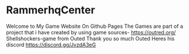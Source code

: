 # RammerhqCenter
Welcome to My Game Website On Github Pages
The Games are part of a project that i have created by using game sources-
https://outred.org/
Shellshockers-game from Outed 
Thank you so much Outed
Heres his discord
https://discord.gg/JvzdA3eG
